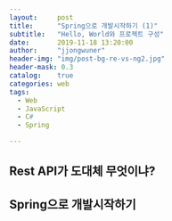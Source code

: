 ```yaml
---
layout:     post
title:      "Spring으로 개발시작하기 (1)"
subtitle:   "Hello, World와 프로젝트 구성"
date:       2019-11-18 13:20:00
author:     "jjongwuner"
header-img: "img/post-bg-re-vs-ng2.jpg"
header-mask: 0.3
catalog:    true
categories: web
tags:
  - Web
  - JavaScript
  - C#
  - Spring

---
```


## Rest API가 도대체 무엇이냐?



## Spring으로 개발시작하기

